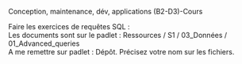Conception, maintenance, dév, applications (B2-D3)-Cours

Faire les exercices de requêtes SQL :  
Les documents sont sur le padlet : Ressources / S1 / 03_Données / 01_Advanced_queries  
A me remettre sur padlet : Dépôt. Précisez votre nom sur les fichiers.